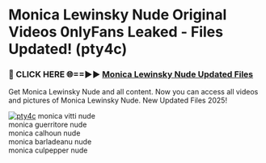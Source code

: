 # Monica Lewinsky Nude Original Videos 0nlyFans Leaked - Files Updated! (pty4c)

<h3>🔴 CLICK HERE 🌐==►► <a href="https://tinyurl.com/yrmya6cz" rel="nofollow">Monica Lewinsky Nude Updated Files</a></h3>

Get Monica Lewinsky Nude and all content. Now you can access all videos and pictures of Monica Lewinsky Nude. New Updated Files 2025!

[![pty4c](https://i.imgur.com/FMdXYCs.gif)](https://tinyurl.com/yrmya6cz)
monica vitti nude<br>
monica guerritore nude<br>
monica calhoun nude<br>
monica barladeanu nude<br>
monica culpepper nude